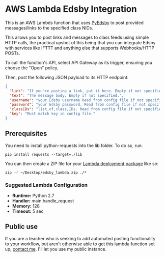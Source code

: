 # AWS Lambda Edsby Integration
This is an AWS Lambds function that uses [PyEdsby](https://github.com/ctrezevant/PyEdsby) to
post provided messages/links to the specified class NIDs.

This allows you to post links and messages to class feeds using simple HTTP calls, the
practical upshot of this being that you can integrate Edsby with services like IFTTT and
anything else that supports Webhooks/HTTP POSTs.

To call the function's API, select API Gateway as its trigger, ensuring you choose the "Open" policy.

Then, post the following JSON payload to its HTTP endpoint:

```json
{
  "link": "If you're posting a link, put it here. Empty if not specified.",
  "text": "The message body. Empty if not specified.",
  "username": "your Edsby username Read from config file if not specified",
  "password": "your Edsby password. Read from config file if not specified",
  "classIDs": "list,of,class,IDs. Read from config file if not specified",
  "key": "Must match key in config file."
}
```

## Prerequisites
You need to install python-requests into the lib folder. To do so, run:

```shell
pip install requests --target=./lib
```

You can then create a ZIP file for your [Lambda deployment package](https://docs.aws.amazon.com/lambda/latest/dg/lambda-python-how-to-create-deployment-package.html) like so:

```shell
zip -r ~/Desktop/edsby_lambda.zip ./*
```

### Suggested Lambda Configuration
- **Runtime:** Python 2.7
- **Handler:** main.handle_request
- **Memory:** 128
- **Timeout:** 5 sec


## Public use

If you are a teacher who is seeking to add automated posting functionality to your workflow, but aren't otherwise able to get this lambda function set up, [contact me](https://www.ctis.me). I'll let you use my public instance.
